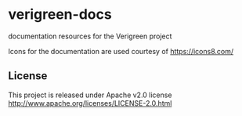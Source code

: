 # verigreen-docs
documentation resources for the Verigreen project

Icons for the documentation are used courtesy of https://icons8.com/

## License
This project is released under Apache v2.0 license
http://www.apache.org/licenses/LICENSE-2.0.html
